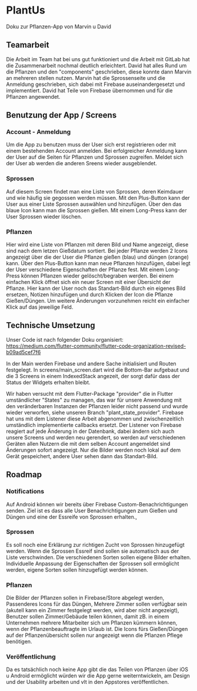 # PlantUs
Doku zur Pflanzen-App von Marvin u David

## Teamarbeit
Die Arbeit im Team hat bei uns gut funktioniert und die Arbeit mit GitLab hat die Zusammenarbeit nochmal deutlich erleichtert.
David hat alles Rund um die Pflanzen und den "components" geschrieben, diese konnte dann Marvin an mehreren stellen nutzen.
Marvin hat die Sprossenseite und die Anmeldung geschrieben, sich dabei mit Firebase auseinandergesetzt und implementiert. David hat Teile von Firebase übernommen und für die Pflanzen angewendet.
## Benutzung der App / Screens

### Account - Anmeldung
Um die App zu benutzen muss der User sich erst registrieren oder mit einem bestehenden Account anmelden.
Bei erfolgreicher Anmeldung kann der User auf die Seiten für Pflanzen und Sprossen zugreifen.
Meldet sich der User ab werden die anderen Sreens wieder ausgeblendet.
### Sprossen
Auf diesem Screen findet man eine Liste von Sprossen, deren Keimdauer und wie häufig sie gegossen werden müssen.
Mit den Plus-Button kann der User aus einer Liste Sprossen auswählen und hinzufügen.
Über den das blaue Icon kann man die Sprossen gießen.
Mit einem Long-Press kann der User Sprossen wieder löschen.
### Pflanzen
Hier wird eine Liste von Pflanzen mit deren Bild und Name angezeigt, diese sind nach dem letzen Gießdatum sortiert.
Bei jeder Pflanze werden 2 Icons angezeigt über die der User die Pflanze gießen (blau) und düngen (orange) kann.
Über den Plus-Button kann man neue Pflanzen hinzufügen, dabei legt der User verschiedene Eigenschaften der Pflanze fest.
Mit einem Long-Press können Pflanzen wieder gelöscht/begraben werden.
Bei einem einfachen Klick öffnet sich ein neuer Screen mit einer Übersicht der Pflanze.
Hier kann der User noch das Standart-Bild durch ein eigenes Bild ersetzen, Notizen hinzufügen und durch Klicken der Icon die Pflanze Gießen/Düngen.
Um weitere Änderungen vorzunehmen reicht ein einfacher Klick auf das jeweilige Feld.

## Technische Umsetzung
Unser Code ist nach folgender Doku organisiert:
https://medium.com/flutter-community/flutter-code-organization-revised-b09ad5cef7f6

In der Main werden Firebase und andere Sache initialisiert und Routen festgelegt.
In screens/main_screen.dart wird die Bottom-Bar aufgebaut und die 3 Screens in einem IndexedStack angezeit, der sorgt dafür dass der Status der Widgets erhalten bleibt.

Wir haben versucht mit dem Flutter-Package "provider" die in Flutter umständlicher "States" zu managen, das war für unsere Anwendung mit den veränderbaren Instanzen der Pflanzen leider nicht passend und wurde wieder verworfen, siehe unseren Branch "plant_state_provider". Firebase hat uns mit dem Listener diese Arbeit abgenommen und zwischenzeitlich umständlich implementierte callbacks ersetzt. Der Listener von Firebase reagiert auf jede Änderung in der Datenbank, dabei ändern sich auch unsere Screens und werden neu gerendert, so werden auf verschiedenen Geräten allen Nutzern die mit dem selben Account angemeldet sind Änderungen sofort angezeigt.
Nur die Bilder werden noch lokal auf dem Gerät gespeichert, andere User sehen dann das Standart-Bild.

## Roadmap
### Notifications
Auf Android können wir bereits über Firebase Custom-Benachrichtigungen senden. Ziel ist es dass alle User Benachrichtigungen zum Gießen und Düngen und eine der Essreife von Sprossen erhalten.‚

### Sprossen
Es soll noch eine Erklärung zur richtigen Zucht von Sprossen hinzugefügt werden.
Wenn die Sprossen Essreif sind sollen sie automatisch aus der Liste verschwinden.
Die verschiedenen Sorten sollen eigene Bilder erhalten.
Individuelle Anpassung der Eigenschaften der Sprossen soll ermöglicht werden, eigene Sorten sollen hinzugefügt werden können.

### Pflanzen
Die Bilder der Pflanzen sollen in Firebase/Store abgelegt werden,
Passenderes Icons für das Düngen,
Mehrere Zimmer sollen verfügbar sein (akutell kann ein Zimmer festgelegt werden, wird aber nicht angezeigt),
Benutzer sollen Zimmer/Gebäude teilen können, damit zB. in einem Unternehmen mehrere Mitarbeiter sich um Pflanzen kümmern können, wenn der Pflanzenbeauftragte im Urlaub ist.
Die Icons fürs Gießen/Düngen auf der Pflanzenübersicht sollen nur angezeigt wenn die Pflanzen Pflege benötigen.

### Veröffentlichung
Da es tatsächlich noch keine App gibt die das Teilen von Pflanzen über iOS u Android ermöglicht würden wir die App gerne weiterntwickeln, am Design und der Usability arbeiten und vlt in den Appstores veröffentlichen.
